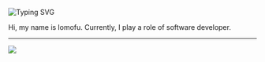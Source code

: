 ![Typing SVG](https://readme-typing-svg.demolab.com?font=poppins&pause=1000&color=1976D2&center=false&vCenter=true&lines=Hello,%20this%20is%20lomofu)


Hi, my name is lomofu. Currently, I play a role of software developer.

<hr>


<img src="https://github-readme-stats.vercel.app/api/top-langs/?username=lomofu&layout=compact" />

<!--
**lomofu/lomofu** is a ✨ _special_ ✨ repository because its `README.md` (this file) appears on your GitHub profile.

Here are some ideas to get you started:

- 🔭 I’m currently working on ...
- 🌱 I’m currently learning ...
- 👯 I’m looking to collaborate on ...
- 🤔 I’m looking for help with ...
- 💬 Ask me about ...
- 📫 How to reach me: ...
- 😄 Pronouns: ...
- ⚡ Fun fact: ...
-->
